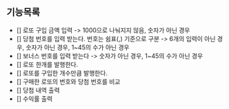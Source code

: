 ## 기능목록
- [] 로또 구입 금액 입력 -> 1000으로 나눠지지 않음, 숫자가 아닌 경우
- [] 당첨 번호를 입력 받는다. 번호는 쉼표(,) 기준으로 구분
  -> 6개의 입력이 아닌 경우, 숫자가 아닌 경우, 1~45의 수가 아닌 경우
- [] 보너스 번호를 입력 받는다 -> 숫자가 아닌 경우, 1~45의 수가 아닌 경우
- [] 로또 한개를 발행한다. 
- [] 로또를 구입한 개수만큼 발행한다.
- [] 구매한 로또의 번호와 당첨 번호를 비교
- [] 당첨 내역 출력
- [] 수익률 출력